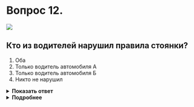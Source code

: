 # Вопрос 12.

![](https://s.drom.ru/i24227/pdd/tickets/2016/1542608796.jpg)

## Кто из водителей нарушил правила стоянки?

1. Оба
2. Только водитель автомобиля А
3. Только водитель автомобиля Б
4. Никто не нарушил

<details>
<summary><b>Показать ответ</b></summary>
Правильный ответ: 2
</details>
<details>
<summary><b>Подробнее</b></summary>
Сочетание знака 6.4 «Парковка (парковочное место)» с табличкой 8.6.4 «способ постановки транспортного средства на стоянку» разрешает ставить в данном месте легковые автомобили только так, как изображено на табличке – под прямым углом, передней частью автомобиля в сторону проезжей части, как это сделал водитель автомобиля «Б». Водитель автомобиля «А» нарушает правила стоянки, т. к. стоит передней частью автомобиля к тротуару.
(«Дорожные знаки», пункт 12.2 ПДД)
</details>